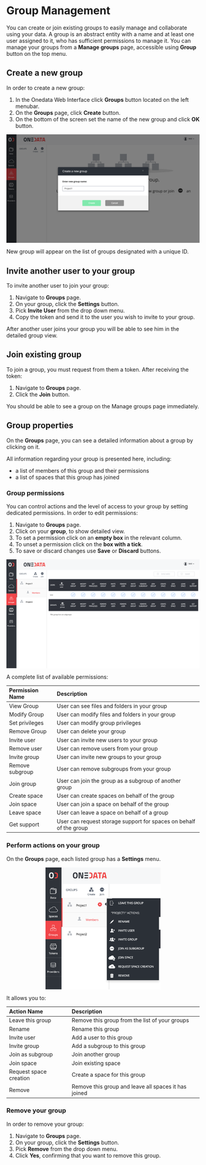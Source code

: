# Group Management

<!-- toc -->

You can create or join existing groups to easily manage and collaborate using your data. A group is an abstract entity with a name and at least one user assigned to it, who has sufficient permissions to manage it. You can manage your groups from a **Manage groups** page, accessible using **Group** button on the top menu.

## Create a new group
In order to create a new  group:

1. In the Onedata Web Interface click **Groups** button located on the left menubar.
2. On the **Groups** page, click **Create** button.
3. On the bottom of the screen set the name of the new group and click **OK** button.

<img  style="display:block;margin:0 auto;" src="../img/groupcreate.png">

New group will appear on the list of groups designated with a unique ID.

## Invite another user to your group
To invite another user to join your group:

1. Navigate to **Groups** page.
2. On your group, click the **Settings** button.
3. Pick **Invite User** from the drop down menu.
4. Copy the token and send it to the user you wish to invite to your group.

After another user joins your group you will be able to see him in the detailed group view.

## Join existing group
To join a group, you must request from them a token. After receiving the token:

1. Navigate to **Groups** page.
2. Click the **Join** button.

You should be able to see a group on the Manage groups page immediately.

## Group properties
On the **Groups** page, you can see a detailed information about a group by clicking on it.

All information regarding your group is presented here, including:
- a list of members of this group and their permissions
- a list of spaces that this group has joined

### Group permissions

You can control actions and the level of access to your group by setting dedicated permissions. In order to edit permissions:

1. Navigate to **Groups** page.
2. Click on your **group**, to show detailed view.
3. To set a permission click on an **empty box** in the relevant column.
4. To unset a permission click on the **box with a tick**.
5. To save or discard changes use **Save** or **Discard** buttons.

<img style="display:block;margin:0 auto;" src="../img/grouppermissions.png">

A complete list of available permissions:

| Permission Name | Description                                                                  |
|:----------------|:-----------------------------------------------------------------------------|
| View Group      | User can see files and folders in your group                                 |
| Modify Group    | User can modify files and folders in your group                              |
| Set privileges  | User can modify group privileges                                             |
| Remove Group    | User can delete your group                                                   |
| Invite user     | User can invite new users to your group                                      |
| Remove user     | User can remove  users from your group                                       |
| Invite group    | User can invite new groups to your group                                     |
| Remove subgroup    | User can remove  subgroups from your group                                      |
| Join group    | User can join the group as a subgroup of another group                                      |
| Create space| User can create spaces on behalf of the group |
| Join space | User can join a space on behalf of the group                                 |
| Leave space | User can leave a space on behalf of a group |
| Get support | User can request storage support for spaces on behalf of the group |



### Perform actions on your group
On the **Groups** page, each listed group has a **Settings** menu.

<img  style="display:block;margin:0 auto; max-width:300px;" src="../img/groupmenu.png">

It allows you to:

| Action Name            | Description                                          |
|:-----------------------|:-----------------------------------------------------|
| Leave this group            | Remove this group from the list of your groups       |
| Rename                 | Rename this group                                    |
| Invite user            | Add a user to this group                             |
| Invite group            | Add a subgroup to this group                             |
| Join as subgroup | Join another group |
| Join space             | Join existing space                                  |
| Request space creation | Create a space for this group                        |
| Remove                 | Remove this group and leave all spaces it has joined |


### Remove your group
In order to remove your group:
1. Navigate to **Groups** page.
2. On your group, click the **Settings** button.
3. Pick **Remove** from the drop down menu.
4. Click **Yes**, confirming that you want to remove this group.
